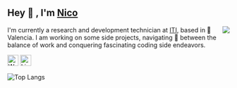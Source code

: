<h2> Hey 👋 , I'm <a target="_blank" href="https://nicog.es">Nico</a></h2>

<img align="right" src="https://github.com/NikoConn/NikoConn/assets/36891809/19d65493-69d4-47a7-9881-957ed95f6aab" />

<p>I'm currently a research and development technician at <a href="https://www.iti.es">ITI</a>, based in 🌇 Valencia. I am working on some side projects, navigating 🚢 between the balance of work and conquering fascinating coding side endeavors.</p>
<p>
  <a target="_blank" href="https://nicog.es">  <img src="https://github.com/NikoConn/NikoConn/assets/36891809/2cddfb7a-d582-406f-8724-1099bd5f5fa6" alt="Website Badge" width="25" height="25"></a> 
  <a target="_blank" href="https://www.linkedin.com/in/nicolás-garcía-sastre-500a5a1b9/"><img src="https://github.com/NikoConn/NikoConn/assets/36891809/90f97240-d95b-4406-a43c-4e6462c84758" alt="LinkedIn Badge" width="25" height="25"></a> 
</p>

![Top Langs](https://github-readme-stats.vercel.app/api/top-langs/?username=NikoConn&layout=compact&hide_border=true&theme=darcula&bg_color=00000000)
